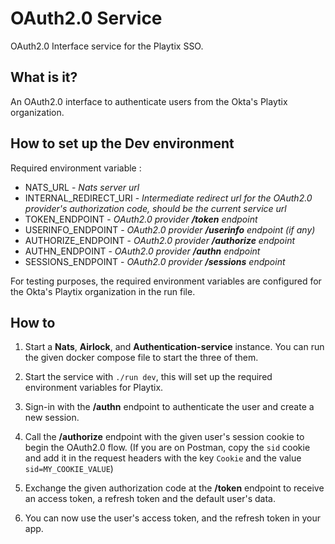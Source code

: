 # OAuth2.0 Service

OAuth2.0 Interface service for the Playtix SSO.

## What is it?

An OAuth2.0 interface to authenticate users from the Okta's Playtix organization.

## How to set up the Dev environment

Required environment variable :

-   NATS_URL - *Nats server url*
-   INTERNAL_REDIRECT_URI - *Intermediate redirect url for the OAuth2.0 provider's authorization code, should be the current service url*
-   TOKEN_ENDPOINT - *OAuth2.0 provider **/token** endpoint*
-   USERINFO_ENDPOINT - *OAuth2.0 provider **/userinfo** endpoint (if any)*
-   AUTHORIZE_ENDPOINT - *OAuth2.0 provider **/authorize** endpoint*
-   AUTHN_ENDPOINT - *OAuth2.0 provider **/authn** endpoint*
-   SESSIONS_ENDPOINT - *OAuth2.0 provider **/sessions** endpoint*

For testing purposes, the required environment variables are configured for
the Okta's Playtix organization in the run file.

## How to

1. Start a **Nats**, **Airlock**, and **Authentication-service** instance. You can run the given docker compose file to start the three of them.

2. Start the service with `./run dev`, this will set up the required environment variables for Playtix.

3. Sign-in with the **/authn** endpoint to authenticate the user and create a new session.

4. Call the **/authorize** endpoint with the given user's session cookie to begin the OAuth2.0 flow. (If you are on Postman, copy the `sid` cookie and add it in the request headers with the key `Cookie` and the value `sid=MY_COOKIE_VALUE`)

5. Exchange the given authorization code at the **/token** endpoint to receive an access token, a refresh token and the default user's data.

6. You can now use the user's access token, and the refresh token in your app.
